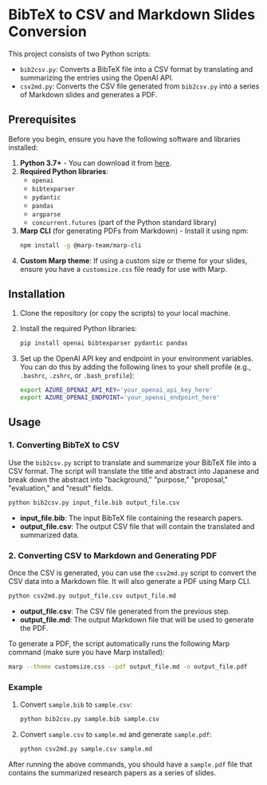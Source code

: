 
# BibTeX to CSV and Markdown Slides Conversion

This project consists of two Python scripts: 
- `bib2csv.py`: Converts a BibTeX file into a CSV format by translating and summarizing the entries using the OpenAI API.
- `csv2md.py`: Converts the CSV file generated from `bib2csv.py` into a series of Markdown slides and generates a PDF.

## Prerequisites

Before you begin, ensure you have the following software and libraries installed:

1. **Python 3.7+** - You can download it from [here](https://www.python.org/downloads/).
2. **Required Python libraries**:
   - `openai`
   - `bibtexparser`
   - `pydantic`
   - `pandas`
   - `argparse`
   - `concurrent.futures` (part of the Python standard library)
3. **Marp CLI** (for generating PDFs from Markdown) - Install it using npm:
   ```bash
   npm install -g @marp-team/marp-cli
   ```
4. **Custom Marp theme**: If using a custom size or theme for your slides, ensure you have a `customsize.css` file ready for use with Marp.

## Installation

1. Clone the repository (or copy the scripts) to your local machine.

2. Install the required Python libraries:
   ```bash
   pip install openai bibtexparser pydantic pandas
   ```

3. Set up the OpenAI API key and endpoint in your environment variables. You can do this by adding the following lines to your shell profile (e.g., `.bashrc`, `.zshrc`, or `.bash_profile`):
   ```bash
   export AZURE_OPENAI_API_KEY='your_openai_api_key_here'
   export AZURE_OPENAI_ENDPOINT='your_openai_endpoint_here'
   ```

## Usage

### 1. Converting BibTeX to CSV

Use the `bib2csv.py` script to translate and summarize your BibTeX file into a CSV format. The script will translate the title and abstract into Japanese and break down the abstract into "background," "purpose," "proposal," "evaluation," and "result" fields.

```bash
python bib2csv.py input_file.bib output_file.csv
```

- **input_file.bib**: The input BibTeX file containing the research papers.
- **output_file.csv**: The output CSV file that will contain the translated and summarized data.

### 2. Converting CSV to Markdown and Generating PDF

Once the CSV is generated, you can use the `csv2md.py` script to convert the CSV data into a Markdown file. It will also generate a PDF using Marp CLI.

```bash
python csv2md.py output_file.csv output_file.md
```

- **output_file.csv**: The CSV file generated from the previous step.
- **output_file.md**: The output Markdown file that will be used to generate the PDF.

To generate a PDF, the script automatically runs the following Marp command (make sure you have Marp installed):
```bash
marp --theme customsize.css --pdf output_file.md -o output_file.pdf
```

### Example

1. Convert `sample.bib` to `sample.csv`:
   ```bash
   python bib2csv.py sample.bib sample.csv
   ```

2. Convert `sample.csv` to `sample.md` and generate `sample.pdf`:
   ```bash
   python csv2md.py sample.csv sample.md
   ```

After running the above commands, you should have a `sample.pdf` file that contains the summarized research papers as a series of slides.